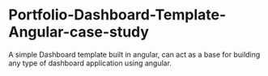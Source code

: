 # Portfolio-Dashboard-Template-Angular-case-study
A simple Dashboard template built in angular, can act as a base for building any type of dashboard application using angular.
